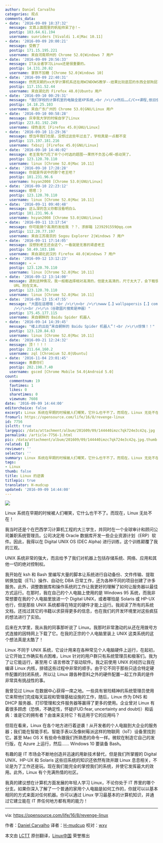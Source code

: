 ```yaml
---
author: Daniel Carvalho
categories: 观点
comments_data:
- date: '2016-09-09 18:37:32'
  message: 文首上面图里的帆船帅呆了@！~
  postip: 183.64.61.194
  username: sunriders [Vivaldi 1.4|Mac 10.11]
- date: '2016-09-09 20:00:21'
  message: 受教了
  postip: 171.15.195.221
  username: 来自河南郑州的 Chrome 52.0|Windows 7 用户
- date: '2016-09-09 20:56:33'
  message: IT从业者学习Linux还是很重要的。
  postip: 14.131.20.82
  username: 拿铁不加糖 [Chrome 52.0|Windows 10]
- date: '2016-09-09 22:40:31'
  message: 然而天朝的xx大学计算机系还在用WINDOWS教学--结果比较底层的东西全部狗屁不通
  postip: 117.151.52.44
  username: 来自湖北的 Firefox 48.0|Ubuntu 用户
- date: '2016-09-10 00:29:31'
  message: "我们学校的计算机室的电脑全是XP系统,<br />\r\n然后……C/C++课程,依旧使用VC6.0教学。 网页设计依旧用Dreamweaver"
  postip: 14.18.25.103
  username: 来自广东广州的 Chrome 53.0|GNU/Linux 用户
- date: '2016-09-10 00:58:28'
  message: 庆幸我大学的时候自学了Linux
  postip: 223.81.192.249
  username: 绿色圣光 [Firefox 45.0|GNU/Linux]
- date: '2016-09-10 11:29:36'
  message: 想当年我们也是，没想过这些年过去了，学校真是一点都不变
  postip: 115.197.181.216
  username: fxbszj [Firefox 45.0|GNU/Linux]
- date: '2016-09-10 14:46:02'
  message: 老王我专门花了半个小时选的题图~~果然不负苦心啊~感动哭了。
  postip: 123.120.70.110
  username: linux [Chrome 52.0|Mac 10.11]
- date: '2016-09-10 17:28:28'
  message: 你就是传说中的那个老王吧？
  postip: 101.231.96.6
  username: hsyan2008 [Chrome 53.0|GNU/Linux]
- date: '2016-09-10 22:23:12'
  message: 嗯嗯：》
  postip: 123.120.70.110
  username: linux [Chrome 52.0|Mac 10.11]
- date: '2016-09-11 09:40:48'
  message: 这么深的含义你都没看明白么
  postip: 101.231.96.6
  username: hsyan2008 [Chrome 53.0|GNU/Linux]
- date: '2016-09-11 13:17:54'
  message: 你可能搞个高清的发给我 ？？、求邮箱 1239291559@qq.com
  postip: 112.20.77.197
  username: 来自江苏南京的 Sogou Explorer 2|Windows 7 用户
- date: '2016-09-11 17:14:05'
  message: 没想到老王还会这个，一看就是无害的肾虚老王
  postip: 58.49.103.186
  username: 来自湖北武汉的 Firefox 48.0|Windows 7 用户
- date: '2016-09-12 13:12:23'
  message: →_→
  postip: 123.120.70.110
  username: linux [Chrome 52.0|Mac 10.11]
- date: '2016-09-12 13:14:00'
  message: 遇到这种情况，我一般都选择相对高清的，但是太高清的，尺寸太大了，会下载很慢。所以建议你去用搜索引擎搜图比较好。不过，倒是提醒我了，我以后可以尽量将高清图的
    URL 附在文末。
  postip: 123.120.70.110
  username: linux [Chrome 52.0|Mac 10.11]
- date: '2016-09-13 15:47:55'
  message: "大圖在這裡哦：<br />\r\n<br />\r\nwww【.】wallpapersis【.】com/wallpaper/dragons-flying-over-sailboat-ship【.】html<br
    />\r\n<br />\r\n（谷歌圖片搜索是神器）"
  postip: 175.45.177.115
  username: 来自朝鲜的 Baidu Spider 机器人
- date: '2016-09-14 14:39:45'
  message: "楼上的出处“来自朝鲜的 Baidu Spider 机器人”！<br />\r\n惊悚！！"
  postip: 123.120.84.63
  username: linux [Chrome 52.0|Mac 10.11]
- date: '2016-09-21 12:24:32'
  message: 顶！！！！
  postip: 211.64.160.2
  username: zql [Chromium 52.0|Ubuntu]
- date: '2016-11-04 23:01:45'
  message: 羡慕你们
  postip: 202.198.7.40
  username: gsced [Chrome Mobile 54.0|Android 5.0]
count:
  commentnum: 19
  favtimes: 1
  likes: 0
  sharetimes: 0
  viewnum: 7608
date: '2016-09-09 14:44:00'
editorchoice: false
excerpt: Linux 系统在早期的时候被人们嘲笑，它什么也干不了。而现在，Linux 无处不在！
fromurl: https://opensource.com/life/16/8/revenge-linux
id: 7756
islctt: true
largepic: /data/attachment/album/201609/09/144440imzc7qk724e3c42q.jpg
permalink: /article-7756-1.html
pic: /data/attachment/album/201609/09/144440imzc7qk724e3c42q.jpg.thumb.jpg
related: []
reviewer: ''
selector: ''
summary: Linux 系统在早期的时候被人们嘲笑，它什么也干不了。而现在，Linux 无处不在！
tags:
- Linux
thumb: false
title: Linux 的逆袭
titlepic: true
translator: H-mudcup
updated: '2016-09-09 14:44:00'
---
```


![](/data/attachment/album/201609/09/144440imzc7qk724e3c42q.jpg)


Linux 系统在早期的时候被人们嘲笑，它什么也干不了。而现在，Linux 无处不在！


我当时还是个在巴西学习计算机工程的大三学生，并同时在一个全球审计和顾问公司兼职系统管理员。公司决定用 Oracle 数据库开发一些企业资源计划（ERP）软件。因此，我得以在 Digital UNIX OS (DEC Alpha) 进行训练，这个训练颠覆了我的三观。


UNIX 系统非常的强大，而且给予了我们对机器上包括存储系统、网络、应用和其他一切的绝对控制权。


我开始在 ksh 和 Bash 里编写大量的脚本让系统进行自动备份、文件传输、提取转换加载（ETL）操作、自动化 DBA 日常工作，还为各种不同的项目创建了许多服务。此外，调整数据库和操作系统的工作让我更好的理解了如何让服务器以最佳方式运行。在那时，我在自己的个人电脑上使用的是 Windows 95 系统，而我非常想要在我的个人电脑里放进一个 Digital UNIX，或者哪怕是 Solaris 或 HP-UX 也行，但是那些 UNIX 系统都得在特定的硬件才能上运行。我阅读了所有的系统文档，还找过其它的书籍以求获得更多的信息，也在我们的开发环境里对这些疯狂的想法进行了实验。


后来在大学里，我从我的同事那听说了 Linux。我那时非常激动的从还在用拨号方式连接的因特网上下载了它。在我的正宗的个人电脑里装上 UNIX 这类系统的这个想法真是太酷了！


Linux 不同于 UNIX 系统，它设计用来在各种常见个人电脑硬件上运行，在起初，让它开始工作确实有点困难，Linux 针对的用户群只有系统管理员和极客们。我为了让它能运行，甚至用 C 语言修改了驱动软件。我之前使用 UNIX 的经历让我在编译 Linux 内核，排错这些过程中非常的顺手。由于它不同于那些只适合特定硬件配置的封闭系统，所以让 Linux 跟各种意料之外的硬件配置一起工作真的是件非常具有挑战性的事。


我曾见过 Linux 在数据中心获得一席之地。一些具有冒险精神的系统管理员使用它来帮他们完成每天监视和管理基础设施的工作，随后，Linux 作为 DNS 和 DHCP 服务器、打印管理和文件服务器等赢得了更多的使用。企业曾对 Linux 有着很多顾虑（恐惧，不确定性，怀疑(FUD:fear, uncertainty and doubt)）和诟病：谁是它的拥有者？由谁来支持它？有适用于它的应用吗？


但现在看来，Linux 在各个地方进行着逆袭！从开发者的个人电脑到大企业的服务器；我们能在智能手机、智能手表以及像树莓派这样的物联网（IoT）设备里找到它。甚至 Mac OS X 有些命令跟我们所熟悉的命令一样。微软在制造它自己的发行版，在 Azure 上运行，然后…… Windows 10 要装备 Bash。


有趣的是 IT 市场会不断地创造并迅速的用新技术替代，但是我们所掌握的 Digital UNIX、HP-UX 和 Solaris 这些旧系统的知识还依然有效并跟 Linux 息息相关，不论是为了工作还是玩。现在我们能完全的掌控我们的系统，并使它发挥最大的效用。此外，Linux 有个充满热情的社区。


我真的建议想在计算机方面发展的年轻人学习 Linux，不论你处于 IT 界里的哪个分支。如果你深入了解了一个普通的家用个人电脑是如何工作的，你就可以以基本相同的方式来面对任何机器。你可以通过 Linux 学习最基本的计算机知识，并通过它建立能在 IT 界任何地方都有用的能力！




---


via: <https://opensource.com/life/16/8/revenge-linux>


作者：[Daniel Carvalho](https://opensource.com/users/danielscarvalho) 译者：[H-mudcup](https://github.com/H-mudcup) 校对：[wxy](https://github.com/wxy)


本文由 [LCTT](https://github.com/LCTT/TranslateProject) 原创翻译，[Linux中国](https://linux.cn/) 荣誉推出